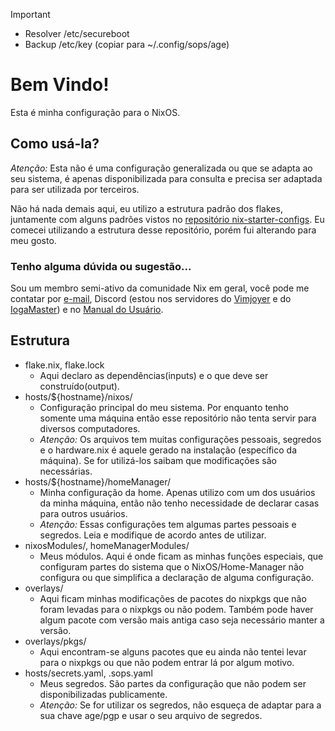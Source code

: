 > [!IMPORTANT]
>* Resolver /etc/secureboot
>* Backup /etc/key (copiar para ~/.config/sops/age)

# Bem Vindo!

Esta é minha configuração para o NixOS.

## Como usá-la?
*Atenção:* Esta não é uma configuração generalizada ou que se adapta ao seu sistema, é apenas disponibilizada para consulta e precisa ser adaptada para ser utilizada por terceiros.

Não há nada demais aqui, eu utilizo a estrutura padrão dos flakes, juntamente com alguns padrões vistos no [repositório nix-starter-configs](https://github.com/Misterio77/nix-starter-configs). Eu comecei utilizando a estrutura desse repositório, porém fui alterando para meu gosto.

### Tenho alguma dúvida ou sugestão...
Sou um membro semi-ativo da comunidade Nix em geral, você pode me contatar por [e-mail](mailto:arthsmn@proton.me), Discord (estou nos servidores do [Vimjoyer](https://www.youtube.com/@vimjoyer) e do [IogaMaster](https://www.youtube.com/@IogaMaster)) e no [Manual do Usuário](https://manualdousuario.net/).


## Estrutura
* flake.nix, flake.lock
  * Aqui declaro as dependências(inputs) e o que deve ser construído(output).
* hosts/${hostname}/nixos/
  * Configuração principal do meu sistema. Por enquanto tenho somente uma máquina então esse repositório não tenta servir para diversos computadores.
  * *Atenção:* Os arquivos tem muitas configurações pessoais, segredos e o hardware.nix é aquele gerado na instalação (específico da máquina). Se for utilizá-los saibam que modificações são necessárias.
* hosts/${hostname}/homeManager/
  * Minha configuração da home. Apenas utilizo com um dos usuários da minha máquina, então não tenho necessidade de declarar casas para outros usuários.
  * *Atenção:* Essas configurações tem algumas partes pessoais e segredos. Leia e modifique de acordo antes de utilizar.
* nixosModules/, homeManagerModules/
  * Meus módulos. Aqui é onde ficam as minhas funções especiais, que configuram partes do sistema que o NixOS/Home-Manager não configura ou que simplifica a declaração de alguma configuração.
* overlays/
  * Aqui ficam minhas modificações de pacotes do nixpkgs que não foram levadas para o nixpkgs ou não podem. Também pode haver algum pacote com versão mais antiga caso seja necessário manter a versão.
* overlays/pkgs/
  * Aqui encontram-se alguns pacotes que eu ainda não tentei levar para o nixpkgs ou que não podem entrar lá por algum motivo.
* hosts/secrets.yaml, .sops.yaml
  * Meus segredos. São partes da configuração que não podem ser disponibilizadas publicamente.
  * *Atenção:* Se for utilizar os segredos, não esqueça de adaptar para a sua chave age/pgp e usar o seu arquivo de segredos.
